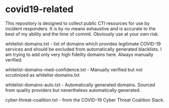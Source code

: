 # covid19-related

This repository is designed to collect public CTI resources for use by incident responders. It is by no means exhaustive and is accurate to the best of my ability and the time of commit. Obviously use at your own risk.

whitelist-domains.txt - list of domains which provides legitimate COVID-19 services and should be excluded from automatically generated blacklists. I am trying to add only very high fidelity domains here. Always manually verified.

whitelist-domains-med-confidence.txt - Manually verified but not scrutinized as whitelist-domains.txt

whitelist-domains-auto.txt - Automatically generated domains. Sourced from quality providers but nevertheless automatically generated.

cyber-threat-coalition.txt - from the COVID-19 Cyber Threat Coalition Slack.

